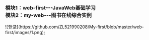 <h3>模块1：web-first---JavaWeb基础学习
<br>
模块2：my-web---图书在线综合实例</h2>
![登录](https://github.com/ZL521990208/My-first/blob/master/web-first/images/1.png);
